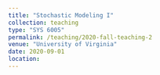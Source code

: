 ```yaml
---
title: "Stochastic Modeling I"
collection: teaching
type: "SYS 6005"
permalink: /teaching/2020-fall-teaching-2
venue: "University of Virginia"
date: 2020-09-01
location: 
---
```


